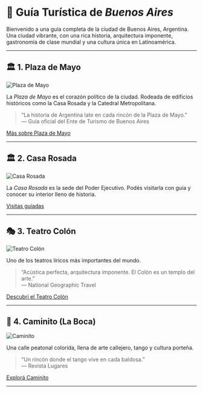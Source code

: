 # 🧭 Guía Turística de *Buenos Aires*

Bienvenido a una guía completa de la ciudad de Buenos Aires, Argentina. Una ciudad vibrante, con una rica historia, arquitectura imponente, gastronomía de clase mundial y una cultura única en Latinoamérica.

---

## 🏛️ 1. Plaza de Mayo

![Plaza de Mayo](https://upload.wikimedia.org/wikipedia/commons/9/9f/Vista_Plaza_de_Mayo%2C_Cabildo%2C_Casa_Rosada_04.jpg)

La *Plaza de Mayo* es el corazón político de la ciudad. Rodeada de edificios históricos como la Casa Rosada y la Catedral Metropolitana.

> “La historia de Argentina late en cada rincón de la Plaza de Mayo.”  
> — Guía oficial del Ente de Turismo de Buenos Aires

[Más sobre Plaza de Mayo](https://turismo.buenosaires.gob.ar/es/atractivo/plaza-de-mayo)

---

## 🏛️ 2. Casa Rosada

![Casa Rosada](https://www.casarosada.gob.ar/images/CasaRosadaBienvenida_001-cropped.png)

La *Casa Rosada* es la sede del Poder Ejecutivo. Podés visitarla con guía y conocer su interior lleno de historia.

[Visitas guiadas](https://www.argentina.gob.ar/casarosada/visitas)

---

## 🎭 3. Teatro Colón

![Teatro Colón](https://upload.wikimedia.org/wikipedia/commons/3/36/Teatro_Colón_-_Buenos_Aires.jpg)

Uno de los teatros líricos más importantes del mundo.

> “Acústica perfecta, arquitectura imponente. El Colón es un templo del arte.”  
> — National Geographic Travel

[Descubrí el Teatro Colón](https://teatrocolon.org.ar/)

---

## 🌆 4. Caminito (La Boca)

![Caminito](https://upload.wikimedia.org/wikipedia/commons/7/76/Caminito_-_La_Boca.jpg)

Una calle peatonal colorida, llena de arte callejero, tango y cultura porteña.

> “Un rincón donde el tango vive en cada baldosa.”  
> — Revista Lugares

[Explorá Caminito](https://turismo.buenosaires.gob.ar/es/recorrido/caminito)

---
